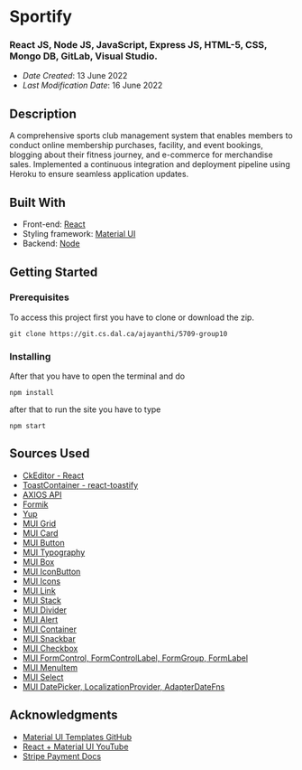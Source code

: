 # Sportify
### React JS, Node JS, JavaScript, Express JS, HTML-5, CSS, Mongo DB, GitLab, Visual Studio.

- _Date Created_: 13 June 2022
- _Last Modification Date_: 16 June 2022

## Description

A comprehensive sports club management system that enables members to conduct online membership purchases, facility, and event bookings, blogging about their fitness journey, and e-commerce for merchandise sales. Implemented a continuous integration and deployment pipeline using Heroku to ensure seamless application updates.


## Built With

- Front-end: [React](https://reactjs.org)
- Styling framework: [Material UI](https://mui.com/)
- Backend: [Node](https://nodejs.org)

## Getting Started

### Prerequisites

To access this project first you have to clone or download the zip.

`git clone https://git.cs.dal.ca/ajayanthi/5709-group10`

### Installing

After that you have to open the terminal and do

```
npm install
```

after that to run the site you have to type

```
npm start
```

## Sources Used

- [CkEditor - React](https://ckeditor.com/docs/ckeditor5/latest/installation/getting-started/frameworks/react.html)
- [ToastContainer - react-toastify](https://fkhadra.github.io/react-toastify/api/toast-container/)
- [AXIOS API](https://axios-http.com/docs/api_intro)
- [Formik](https://formik.org/)
- [Yup](https://www.npmjs.com/package/yup)
- [MUI Grid](https://mui.com/material-ui/react-grid/)
- [MUI Card](https://mui.com/material-ui/react-card/)
- [MUI Button](https://mui.com/material-ui/react-button/)
- [MUI Typography](https://mui.com/material-ui/customization/typography/)
- [MUI Box](https://mui.com/material-ui/react-box/)
- [MUI IconButton](https://mui.com/material-ui/api/icon-button/)
- [MUI Icons](https://mui.com/material-ui/material-icons/)
- [MUI Link](https://mui.com/material-ui/react-link/)
- [MUI Stack](https://mui.com/material-ui/react-stack/)
- [MUI Divider](https://mui.com/material-ui/react-divider/)
- [MUI Alert](https://mui.com/material-ui/react-alert/)
- [MUI Container](https://mui.com/material-ui/api/container/)
- [MUI Snackbar](https://mui.com/material-ui/react-snackbar/)
- [MUI Checkbox](https://mui.com/material-ui/react-checkbox/)
- [MUI FormControl, FormControlLabel, FormGroup, FormLabel](https://mui.com/material-ui/api/form-control/)
- [MUI MenuItem](https://mui.com/material-ui/api/menu-item/)
- [MUI Select](https://mui.com/material-ui/react-select/)
- [MUI DatePicker, LocalizationProvider, AdapterDateFns](https://mui.com/x/react-date-pickers/getting-started/)

## Acknowledgments

- [Material UI Templates GitHub](https://github.com/mui/material-ui/tree/v5.8.3/docs/data/material/getting-started/templates/)
- [React + Material UI YouTube](https://www.youtube.com/playlist?list=PLDxCaNaYIuUlG5ZqoQzFE27CUOoQvOqnQ)
- [Stripe Payment Docs](https://stripe.com/docs/payments/quickstart)
